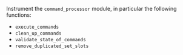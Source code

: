 Instrument the `command_processor` module, in particular the following functions:
- `execute_commands`
- `clean_up_commands`
- `validate_state_of_commands`
- `remove_duplicated_set_slots`
